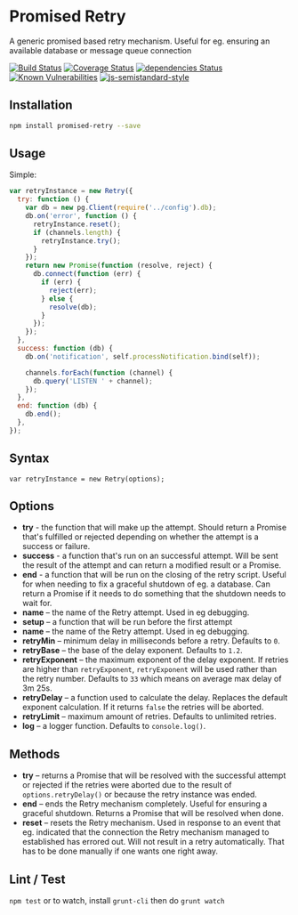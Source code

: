 # Promised Retry

A generic promised based retry mechanism. Useful for eg. ensuring an available database or message queue connection

[![Build Status](https://travis-ci.org/voxpelli/node-promised-retry.svg?branch=master)](https://travis-ci.org/voxpelli/node-promised-retry)
[![Coverage Status](https://coveralls.io/repos/voxpelli/node-promised-retry/badge.svg)](https://coveralls.io/r/voxpelli/node-promised-retry)
[![dependencies Status](https://david-dm.org/voxpelli/node-promised-retry/status.svg)](https://david-dm.org/voxpelli/node-promised-retry)
[![Known Vulnerabilities](https://snyk.io/test/github/voxpelli/node-promised-retry/badge.svg?targetFile=package.json)](https://snyk.io/test/github/voxpelli/node-promised-retry?targetFile=package.json)
[![js-semistandard-style](https://img.shields.io/badge/code%20style-semistandard-brightgreen.svg?style=flat)](https://github.com/Flet/semistandard)

## Installation

```bash
npm install promised-retry --save
```

## Usage

Simple:

```javascript
var retryInstance = new Retry({
  try: function () {
    var db = new pg.Client(require('../config').db);
    db.on('error', function () {
      retryInstance.reset();
      if (channels.length) {
        retryInstance.try();
      }
    });
    return new Promise(function (resolve, reject) {
      db.connect(function (err) {
        if (err) {
          reject(err);
        } else {
          resolve(db);
        }
      });
    });
  },
  success: function (db) {
    db.on('notification', self.processNotification.bind(self));

    channels.forEach(function (channel) {
      db.query('LISTEN ' + channel);
    });
  },
  end: function (db) {
    db.end();
  },
});
```

## Syntax

`var retryInstance = new Retry(options);`

## Options

* **try** - the function that will make up the attempt. Should return a Promise that's fulfilled or rejected depending on whether the attempt is a success or failure.
* **success** - a function that's run on an successful attempt. Will be sent the result of the attempt and can return a modified result or a Promise.
* **end** - a function that will be run on the closing of the retry script. Useful for when needing to fix a graceful shutdown of eg. a database. Can return a Promise if it needs to do something that the shutdown needs to wait for.
* **name** – the name of the Retry attempt. Used in eg debugging.
* **setup** – a function that will be run before the first attempt
* **name** – the name of the Retry attempt. Used in eg debugging.
* **retryMin** – minimum delay in milliseconds before a retry. Defaults to `0`.
* **retryBase** – the base of the delay exponent. Defaults to `1.2`.
* **retryExponent** – the maximum exponent of the delay exponent. If retries are higher than `retryExponent`, `retryExponent` will be used rather than the retry number. Defaults to `33` which means on average max delay of 3m 25s.
* **retryDelay** – a function used to calculate the delay. Replaces the default exponent calculation. If it returns `false` the retries will be aborted.
* **retryLimit** – maximum amount of retries. Defaults to unlimited retries.
* **log** – a logger function. Defaults to `console.log()`.

## Methods

* **try** – returns a Promise that will be resolved with the successful attempt or rejected if the retries were aborted due to the result of `options.retryDelay()` or because the retry instance was ended.
* **end** – ends the Retry mechanism completely. Useful for ensuring a graceful shutdown. Returns a Promise that will be resolved when done.
* **reset** – resets the Retry mechanism. Used in response to an event that eg. indicated that the connection the Retry mechanism managed to established has errored out. Will not result in a retry automatically. That has to be done manually if one wants one right away.

## Lint / Test

`npm test` or to watch, install `grunt-cli` then do `grunt watch`
